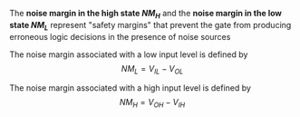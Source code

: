 The **noise margin in the high state $NM_H$** and the **noise margin in the low state $NM_L$** represent "safety margins" that prevent the gate from producing erroneous logic decisions in the presence of noise sources

The noise margin associated with a low input level is defined by
$$NM_L = V_{IL} - V_{OL}$$

The noise margin associated with a high input level is defined by
$$NM_H = V_{OH} - V_{IH}$$